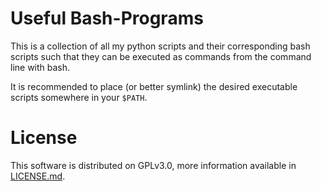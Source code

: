 # Useful Bash-Programs

This is a collection of all my python scripts and their corresponding bash scripts such that they can be executed as commands from the command line with bash.

It is recommended to place (or better symlink) the desired executable scripts somewhere in your `$PATH`.

# License

This software is distributed on GPLv3.0, more information available in [LICENSE.md](LICENSE.md).
